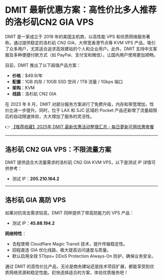 # DMIT 最新优惠方案：高性价比多人推荐的洛杉矶CN2 GIA VPS

DMIT 是一家成立于 2018 年的美国主机商，以高性能 VPS 和优质网络服务著称。通过提供稳定的洛杉矶 CN2 GIA、大带宽香港节点等 KVM VPS 产品，吸引了众多用户，尤其适合追求高效建站的个人和企业用户。此外，DMIT 支持中文客服及多种便捷付款方式（如 PayPal、支付宝和微信），让国内用户使用更加顺畅。

目前，DMIT 推出了以下超值产品方案：

- **价格**：$49.9/年  
- **配置**：1GB 内存 / 10GB SSD 空间 / 1TB 流量 / 1Gbps 端口  
- **架构**：KVM  
- **线路**：洛杉矶 CN2 GIA

在 2023 年 8 月，DMIT 对部分服务方案进行了免费升级，内存和带宽增加，性价比进一步提升。同时，位于 LAX 和 SJC 区域的 Pocket 产品还新增了流量超限后的自动限速体验，大大增加了服务的灵活性。

👉 [【推荐收藏】2025年 DMIT 最新优惠活动整理汇总 - 每日更新可用优惠套餐](https://bit.ly/dmit_coupon)

---

## 洛杉矶 CN2 GIA VPS：不限流量方案

DMIT 提供适合大流量需求的洛杉矶 CN2 GIA KVM VPS，以下是测试 IP 详情可供参考：  
- 测试 IP：**205.210.164.2**

---

## 洛杉矶 GIA 高防 VPS

如果对抗攻击需求较高，DMIT 同样提供了带高防能力的 VPS 产品：  
- 测试 IP：**45.88.194.2**

**网络特性**：  
- 去程使用 Cloudflare Magic Transit 技术，提升传输稳定性。  
- 回程直连 GIA 优化线路，极大提高访问速度与质量。  
- 默认启用全球 5Tbps+ DDoS Protection Always-On 防护，确保业务安全。

通过 DMIT 的高性价比产品，无论是商务建站还是技术项目扩展，都能享受到优质网络资源和稳定性能。赶快选择适合的方案，体验优质服务吧！